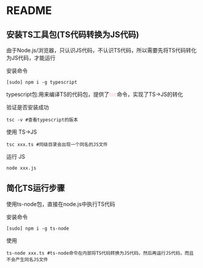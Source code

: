 # README

## 安装TS工具包(TS代码转换为JS代码)

由于Node.js/浏览器，只认识JS代码，不认识TS代码，所以需要先将TS代码转化为JS代码，才能运行

安装命令

```shell
[sudo] npm i -g typescript
```

typescript包:用来编译TS的代码包，提供了<span style="color:pink">tsc</span>命令，实现了TS->JS的转化

验证是否安装成功

```shell
tsc -v #查看typescript的版本
```

使用 TS->JS

```shell
tsc xxx.ts #同级目录会出现一个同名的JS文件
```

运行 JS

```shell
node xxx.js
```

## 简化TS运行步骤

使用ts-node包，直接在node.js中执行TS代码

安装命令

```shell
[sudo] npm i -g ts-node
```

使用

```shell
ts-node xxx.ts #ts-node命令在内部将TS代码转换为JS代码，然后再运行JS代码，而且不会产生同名JS文件
```




